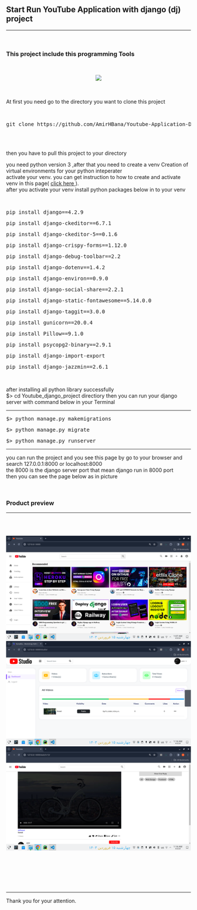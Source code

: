 <h2><strong>Start Run YouTube Application with  django (dj) project</strong></h2>

<hr>
<br>

<h3> This project include this programming Tools</h3>
<br>
<p align="center">
  <a href="https://skillicons.dev">
    <img src="https://skillicons.dev/icons?i=py,django,pycharm,sqlite,js,css,bootstrap,html" />
  </a>
</p>

<br>


<p>At first you need go to the directory you want to clone this project</p>

<br>

<div class="highlight highlight-source-shell notranslate position-relative overflow-auto" dir="auto"><pre>git clone https://github.com/AmirHBana/Youtube-Application-Django-web-framework-Fullstack.git</pre></div>


<br><br>


<p> then you have to pull this project to your directory<br>
  
   you need python version 3
    ,after that you need to create a venv Creation of virtual environments for your python inteperater<br>
  activate your venv. you can get instruction to how to create and activate venv in this page( <a href="https://docs.python.org/3/library/venv.html"> click here </a> ).<br>
  after you activate your venv install python packages below in to your venv
</p>


<br>

<div class="highlight highlight-source-shell notranslate position-relative overflow-auto" dir="auto"><pre>pip install django==4.2.9</pre></div>
<div class="highlight highlight-source-shell notranslate position-relative overflow-auto" dir="auto"><pre>pip install django-ckeditor==6.7.1</pre></div>
<div class="highlight highlight-source-shell notranslate position-relative overflow-auto" dir="auto"><pre>pip install django-ckeditor-5==0.1.6</pre></div>
<div class="highlight highlight-source-shell notranslate position-relative overflow-auto" dir="auto"><pre>pip install django-crispy-forms==1.12.0</pre></div>
<div class="highlight highlight-source-shell notranslate position-relative overflow-auto" dir="auto"><pre>pip install django-debug-toolbar==2.2</pre></div>
<div class="highlight highlight-source-shell notranslate position-relative overflow-auto" dir="auto"><pre>pip install django-dotenv==1.4.2</pre></div>
<div class="highlight highlight-source-shell notranslate position-relative overflow-auto" dir="auto"><pre>pip install django-environ==0.9.0</pre></div>
<div class="highlight highlight-source-shell notranslate position-relative overflow-auto" dir="auto"><pre>pip install django-social-share==2.2.1</pre></div>
<div class="highlight highlight-source-shell notranslate position-relative overflow-auto" dir="auto"><pre>pip install django-static-fontawesome==5.14.0.0</pre></div>
<div class="highlight highlight-source-shell notranslate position-relative overflow-auto" dir="auto"><pre>pip install django-taggit==3.0.0</pre></div>
<div class="highlight highlight-source-shell notranslate position-relative overflow-auto" dir="auto"><pre>pip install gunicorn==20.0.4</pre></div>
<div class="highlight highlight-source-shell notranslate position-relative overflow-auto" dir="auto"><pre>pip install Pillow==9.1.0</pre></div>
<div class="highlight highlight-source-shell notranslate position-relative overflow-auto" dir="auto"><pre>pip install psycopg2-binary==2.9.1</pre></div>
<div class="highlight highlight-source-shell notranslate position-relative overflow-auto" dir="auto"><pre>pip install django-import-export</pre></div>
<div class="highlight highlight-source-shell notranslate position-relative overflow-auto" dir="auto"><pre>pip install django-jazzmin==2.6.1</pre></div>


<br>

<p> after installing all python library successfully <br>
    $> cd Youtube_django_project directiory then
    you can run your django server with command below in your Terminal
</p>


<hr>

<div class="highlight highlight-source-shell notranslate position-relative overflow-auto" dir="auto"><pre>$> python manage.py makemigrations</pre></div>

<div class="highlight highlight-source-shell notranslate position-relative overflow-auto" dir="auto"><pre>$> python manage.py migrate</pre></div>

<div class="highlight highlight-source-shell notranslate position-relative overflow-auto" dir="auto"><pre>$> python manage.py runserver</pre></div>

<hr>

<p> you can run the project and you see this page by go to your browser and search 127.0.0.1:8000 or localhost:8000 <br>
    the 8000 is the django server port that mean django run in 8000 port<br>
      then you can see the page below as in picture
</p>

<br>

<h3>Product preview </h3>
<hr>

<br><br>



<img src="https://github.com/AmirHBana/Youtube-Application-Django-web-framework-Fullstack/blob/main/Youtube_django_project/Product_preview_picture/pic1.png" alt="youtube demo project" style="max-width: 100%; max-height: 70%;">

<br>

<img src="https://github.com/AmirHBana/Youtube-Application-Django-web-framework-Fullstack/blob/main/Youtube_django_project/Product_preview_picture/pic2.png" alt="youtube demo project" style="max-width: 100%; max-height: 70%;">

<br>

<img src="https://github.com/AmirHBana/Youtube-Application-Django-web-framework-Fullstack/blob/main/Youtube_django_project/Product_preview_picture/pic3.png" alt="youtube demo project" style="max-width: 100%; max-height: 70%;">

<br><br>


<p> <br> <br> <hr>
    Thank you for your attention.
</p>
